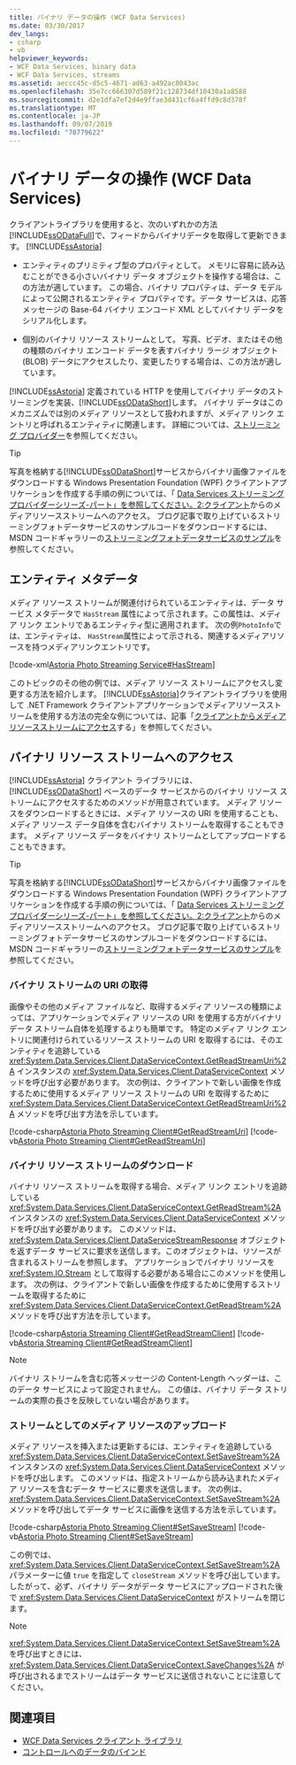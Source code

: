 ```yaml
---
title: バイナリ データの操作 (WCF Data Services)
ms.date: 03/30/2017
dev_langs:
- csharp
- vb
helpviewer_keywords:
- WCF Data Services, binary data
- WCF Data Services, streams
ms.assetid: aeccc45c-d5c5-4671-ad63-a492ac8043ac
ms.openlocfilehash: 35e7cc666307d589f21c128734df10430a1a8588
ms.sourcegitcommit: d2e1dfa7ef2d4e9ffae3d431cf6a4ffd9c8d378f
ms.translationtype: MT
ms.contentlocale: ja-JP
ms.lasthandoff: 09/07/2019
ms.locfileid: "70779622"
---
```

# <a name="working-with-binary-data-wcf-data-services"></a>バイナリ データの操作 (WCF Data Services)

クライアントライブラリを使用すると、次のいずれかの方法[!INCLUDE[ssODataFull](../../../../includes/ssodatafull-md.md)]で、フィードからバイナリデータを取得して更新できます。 [!INCLUDE[ssAstoria](../../../../includes/ssastoria-md.md)]

- エンティティのプリミティブ型のプロパティとして。 メモリに容易に読み込むことができる小さいバイナリ データ オブジェクトを操作する場合は、この方法が適しています。 この場合、バイナリ プロパティは、データ モデルによって公開されるエンティティ プロパティです。データ サービスは、応答メッセージの Base-64 バイナリ エンコード XML としてバイナリ データをシリアル化します。

- 個別のバイナリ リソース ストリームとして。 写真、ビデオ、またはその他の種類のバイナリ エンコード データを表すバイナリ ラージ オブジェクト (BLOB) データにアクセスしたり、変更したりする場合は、この方法が適しています。

[!INCLUDE[ssAstoria](../../../../includes/ssastoria-md.md)] 定義されている HTTP を使用してバイナリ データのストリーミングを実装、[!INCLUDE[ssODataShort](../../../../includes/ssodatashort-md.md)]します。 バイナリ データはこのメカニズムでは別のメディア リソースとして扱われますが、メディア リンク エントリと呼ばれるエンティティに関連します。 詳細については、[ストリーミング プロバイダー](streaming-provider-wcf-data-services.md)を参照してください。

> [!TIP]
> 写真を格納する[!INCLUDE[ssODataShort](../../../../includes/ssodatashort-md.md)]サービスからバイナリ画像ファイルをダウンロードする Windows Presentation Foundation (WPF) クライアントアプリケーションを作成する手順の例については、「 [Data Services ストリーミングプロバイダーシリーズ-パート」を参照してください。2:クライアント](https://go.microsoft.com/fwlink/?LinkId=201637)からのメディアリソースストリームへのアクセス。 ブログ記事で取り上げているストリーミングフォトデータサービスのサンプルコードをダウンロードするには、MSDN コードギャラリーの[ストリーミングフォトデータサービスのサンプル](https://go.microsoft.com/fwlink/?LinkId=198988)を参照してください。

## <a name="entity-metadata"></a>エンティティ メタデータ

メディア リソース ストリームが関連付けられているエンティティは、データ サービス メタデータで `HasStream` 属性によって示されます。この属性は、メディア リンク エントリであるエンティティ型に適用されます。 次の例`PhotoInfo`では、エンティティは、 `HasStream`属性によって示される、関連するメディアリソースを持つメディアリンクエントリです。

[!code-xml[Astoria Photo Streaming Service#HasStream](../../../../samples/snippets/xml/VS_Snippets_Misc/astoria_photo_streaming_service/xml/photodata.edmx#hasstream)]

このトピックのその他の例では、メディア リソース ストリームにアクセスし変更する方法を紹介します。 [!INCLUDE[ssAstoria](../../../../includes/ssastoria-md.md)]クライアントライブラリを使用して .NET Framework クライアントアプリケーションでメディアリソースストリームを使用する方法の完全な例については、記事「[クライアントからメディアリソースストリームにアクセス](https://go.microsoft.com/fwlink/?LinkID=201637)する」を参照してください。

## <a name="accessing-the-binary-resource-stream"></a>バイナリ リソース ストリームへのアクセス

[!INCLUDE[ssAstoria](../../../../includes/ssastoria-md.md)] クライアント ライブラリには、[!INCLUDE[ssODataShort](../../../../includes/ssodatashort-md.md)] ベースのデータ サービスからのバイナリ リソース ストリームにアクセスするためのメソッドが用意されています。 メディア リソースをダウンロードするときには、メディア リソースの URI を使用することも、メディア リソース データ自体を含むバイナリ ストリームを取得することもできます。 メディア リソース データをバイナリ ストリームとしてアップロードすることもできます。

> [!TIP]
> 写真を格納する[!INCLUDE[ssODataShort](../../../../includes/ssodatashort-md.md)]サービスからバイナリ画像ファイルをダウンロードする Windows Presentation Foundation (WPF) クライアントアプリケーションを作成する手順の例については、「 [Data Services ストリーミングプロバイダーシリーズ-パート」を参照してください。2:クライアント](https://go.microsoft.com/fwlink/?LinkId=201637)からのメディアリソースストリームへのアクセス。 ブログ記事で取り上げているストリーミングフォトデータサービスのサンプルコードをダウンロードするには、MSDN コードギャラリーの[ストリーミングフォトデータサービスのサンプル](https://go.microsoft.com/fwlink/?LinkId=198988)を参照してください。

### <a name="getting-the-uri-of-the-binary-stream"></a>バイナリ ストリームの URI の取得

画像やその他のメディア ファイルなど、取得するメディア リソースの種類によっては、アプリケーションでメディア リソースの URI を使用する方がバイナリ データ ストリーム自体を処理するよりも簡単です。 特定のメディア リンク エントリに関連付けられているリソース ストリームの URI を取得するには、そのエンティティを追跡している <xref:System.Data.Services.Client.DataServiceContext.GetReadStreamUri%2A> インスタンスの <xref:System.Data.Services.Client.DataServiceContext> メソッドを呼び出す必要があります。 次の例は、クライアントで新しい画像を作成するために使用するメディア リソース ストリームの URI を取得するために <xref:System.Data.Services.Client.DataServiceContext.GetReadStreamUri%2A> メソッドを呼び出す方法を示しています。

[!code-csharp[Astoria Photo Streaming Client#GetReadStreamUri](../../../../samples/snippets/csharp/VS_Snippets_Misc/astoria_photo_streaming_client/cs/photowindow.xaml.cs#getreadstreamuri)]
[!code-vb[Astoria Photo Streaming Client#GetReadStreamUri](../../../../samples/snippets/visualbasic/VS_Snippets_Misc/astoria_photo_streaming_client/vb/photowindow.xaml.vb#getreadstreamuri)]

### <a name="downloading-the-binary-resource-stream"></a>バイナリ リソース ストリームのダウンロード

バイナリ リソース ストリームを取得する場合、メディア リンク エントリを追跡している <xref:System.Data.Services.Client.DataServiceContext.GetReadStream%2A> インスタンスの <xref:System.Data.Services.Client.DataServiceContext> メソッドを呼び出す必要があります。 このメソッドは、<xref:System.Data.Services.Client.DataServiceStreamResponse> オブジェクトを返すデータ サービスに要求を送信します。このオブジェクトは、リソースが含まれるストリームを参照します。 アプリケーションでバイナリ リソースを <xref:System.IO.Stream> として取得する必要がある場合にこのメソッドを使用します。 次の例は、クライアントで新しい画像を作成するために使用するストリームを取得するために <xref:System.Data.Services.Client.DataServiceContext.GetReadStream%2A> メソッドを呼び出す方法を示しています。

[!code-csharp[Astoria Streaming Client#GetReadStreamClient](../../../../samples/snippets/csharp/VS_Snippets_Misc/astoria_streaming_client/cs/customerphotowindow.xaml.cs#getreadstreamclient)]
[!code-vb[Astoria Streaming Client#GetReadStreamClient](../../../../samples/snippets/visualbasic/VS_Snippets_Misc/astoria_streaming_client/vb/customerphotowindow.xaml.vb#getreadstreamclient)]

> [!NOTE]
> バイナリ ストリームを含む応答メッセージの Content-Length ヘッダーは、このデータ サービスによって設定されません。 この値は、バイナリ データ ストリームの実際の長さを反映していない場合があります。

### <a name="uploading-a-media-resource-as-a-stream"></a>ストリームとしてのメディア リソースのアップロード

メディア リソースを挿入または更新するには、エンティティを追跡している <xref:System.Data.Services.Client.DataServiceContext.SetSaveStream%2A> インスタンスの <xref:System.Data.Services.Client.DataServiceContext> メソッドを呼び出します。 このメソッドは、指定ストリームから読み込まれたメディア リソースを含むデータ サービスに要求を送信します。 次の例は、<xref:System.Data.Services.Client.DataServiceContext.SetSaveStream%2A> メソッドを呼び出してデータ サービスに画像を送信する方法を示しています。

[!code-csharp[Astoria Photo Streaming Client#SetSaveStream](../../../../samples/snippets/csharp/VS_Snippets_Misc/astoria_photo_streaming_client/cs/photodetailswindow.xaml.cs#setsavestream)]
[!code-vb[Astoria Photo Streaming Client#SetSaveStream](../../../../samples/snippets/visualbasic/VS_Snippets_Misc/astoria_photo_streaming_client/vb/photodetailswindow.xaml.vb#setsavestream)]

この例では、<xref:System.Data.Services.Client.DataServiceContext.SetSaveStream%2A> パラメーターに値 `true` を指定して `closeStream` メソッドを呼び出しています。 したがって、必ず、バイナリ データがデータ サービスにアップロードされた後で <xref:System.Data.Services.Client.DataServiceContext> がストリームを閉じます。

> [!NOTE]
> <xref:System.Data.Services.Client.DataServiceContext.SetSaveStream%2A> を呼び出すときには、<xref:System.Data.Services.Client.DataServiceContext.SaveChanges%2A> が呼び出されるまでストリームはデータ サービスに送信されないことに注意してください。

## <a name="see-also"></a>関連項目

- [WCF Data Services クライアント ライブラリ](wcf-data-services-client-library.md)
- [コントロールへのデータのバインド](binding-data-to-controls-wcf-data-services.md)
